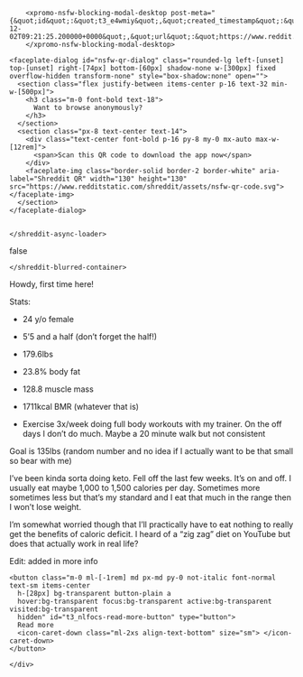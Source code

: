 <shreddit-async-loader bundlename="desktop_rpl_nsfw_blocking_modal" class="theme-beta">
      
        <xpromo-nsfw-blocking-modal-desktop post-meta="{&quot;id&quot;:&quot;t3_e4wmiy&quot;,&quot;created_timestamp&quot;:&quot;2019-12-02T09:21:25.200000+0000&quot;,&quot;url&quot;:&quot;https://www.reddit.com/r/1200isfineIGUESSugh/comments/e4wmiy/anyone_here_had_success_with_a_zigzag_diet/&quot;,&quot;type&quot;:&quot;text&quot;}">
        </xpromo-nsfw-blocking-modal-desktop>
        
    <faceplate-dialog id="nsfw-qr-dialog" class="rounded-lg left-[unset] top-[unset] right-[74px] bottom-[60px] shadow-none w-[300px] fixed overflow-hidden transform-none" style="box-shadow:none" open="">
      <section class="flex justify-between items-center p-16 text-32 min-w-[500px]">
        <h3 class="m-0 font-bold text-18">
          Want to browse anonymously?
        </h3>
      </section>
      <section class="px-8 text-center text-14">
        <div class="text-center font-bold p-16 py-8 my-0 mx-auto max-w-[12rem]">
          <span>Scan this QR code to download the app now</span>
        </div>
        <faceplate-img class="border-solid border-2 border-white" aria-label="Shreddit QR" width="130" height="130" src="https://www.redditstatic.com/shreddit/assets/nsfw-qr-code.svg"></faceplate-img>
      </section>
    </faceplate-dialog>
  
      
    </shreddit-async-loader>


<shreddit-blurred-container mode="wrap" reason="nsfw" is-richtext-content="">
      false
      
    </shreddit-blurred-container> 

<div class="text-neutral-content" slot="text-body">
    <div class="mb-sm  mb-xs px-md xs:px-0" data-post-click-location="text-body">
      <div id="t3_nlfocs-post-rtjson-content" class="md max-h-[253px] overflow-hidden s:max-h-[318px] m:max-h-[337px] l:max-h-[352px] xl:max-h-[452px] text-14" style="--emote-size: 20px">
    <p>
    Howdy, first time here!
  </p><p>
    Stats:
  </p><ul>
      <li>
    <p>
    24 y/o female
  </p>
  </li><li>
    <p>
    5’5 and a half (don’t forget the half!)
  </p>
  </li><li>
    <p>
    179.6lbs
  </p>
  </li><li>
    <p>
    23.8% body fat
  </p>
  </li><li>
    <p>
    128.8 muscle mass
  </p>
  </li><li>
    <p>
    1711kcal BMR (whatever that is)
  </p>
  </li><li>
    <p>
    Exercise 3x/week doing full body workouts with my trainer. On the off days I don’t do much. Maybe a 20 minute walk but not consistent
  </p>
  </li>
    </ul><p>
    Goal is 135lbs (random number and no idea if I actually want to be that small so bear with me)
  </p><p>
    I’ve been kinda sorta doing keto. Fell off the last few weeks. It’s on and off. I usually eat maybe 1,000 to 1,500 calories per day. Sometimes more sometimes less but that’s my standard and I eat that much in the range then I won’t lose weight.
  </p><p>
    I’m somewhat worried though that I’ll practically have to eat nothing to really get the benefits of caloric deficit. I heard of a “zig zag” diet on YouTube but does that actually work in real life?
  </p><p>
    Edit: added in more info
  </p>
  </div>
    <div id="t3_nlfocs-overflow-cover" class="h-[66px] mt-[-66px] md px-md from-[color:var(--color-neutral-background)] bg-gradient-to-t hidden isolate
      pointer-events-none read-more-overflow-cover"></div>
    
    <button class="m-0 ml-[-1rem] md px-md py-0 not-italic font-normal text-sm items-center
      h-[28px] bg-transparent button-plain a
      hover:bg-transparent focus:bg-transparent active:bg-transparent visited:bg-transparent
      hidden" id="t3_nlfocs-read-more-button" type="button">
      Read more
      <icon-caret-down class="ml-2xs align-text-bottom" size="sm"> </icon-caret-down>
    </button>
  
    </div>
  </div>